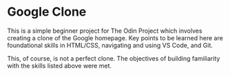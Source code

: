 # Google Clone

This is a simple beginner project for The Odin Project which involves creating a clone of the Google homepage. Key points to be learned here are foundational skills in HTML/CSS, navigating and using VS Code, and Git. 

This, of course, is not a perfect clone. The objectives of building familiarity with the skills listed above were met.